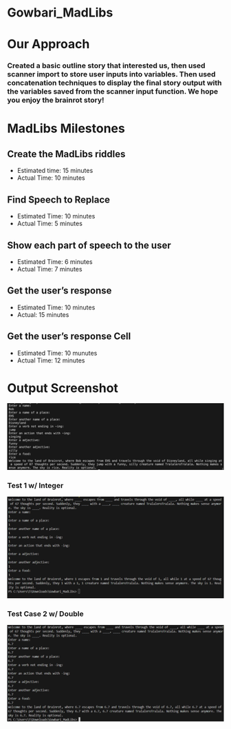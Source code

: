 # Gowbari_MadLibs
# Our Approach 
### Created a basic outline story that interested us, then used scanner import to store user inputs into variables. Then used concatenation techniques to display the final story output with the variables saved from the scanner  input function. We hope you enjoy the brainrot story!
# MadLibs Milestones
## Create the MadLibs riddles
- Estimated time: 15 minutes
- Actual Time: 10 minutes

## Find Speech to Replace
- Estimated Time: 10 minutes
- Actual Time: 5 minutes

## Show each part of speech to the user
- Estimated Time: 6 minutes
- Actual Time: 7 minutes

## Get the user’s response
- Estimated Time: 10 minutes
- Actual: 15 minutes

## Get the user’s response Cell
- Estimated Time: 10 munutes
- Actual Time: 12 minutes


# Output Screenshot
![alt text](image.png)

### Test 1 w/ Integer 
![alt text](image-1.png)

### Test Case 2 w/ Double
![alt text](image-2.png)

